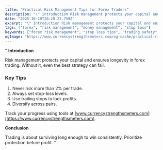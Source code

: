 ```yaml
---
title: "Practical Risk Management Tips for Forex Traders"
description: "\" Introduction Risk management protects your capital and ensures longevity in forex trading..."
date: "2025-10-19T20:28:27.759Z"
excerpt: "\" Introduction Risk management protects your capital and ensures longevity in forex trading. Without it, even the best strategy can fail. Key Tips 1. Never risk more than 2% per trade. 2. Always set stop-loss levels. 3. Use trailing stops to lock profits. 4. Diversify across pairs. Track your progress..."
tags: ["forex", "risk management", "money management", "stop loss"]
keywords: ["forex risk management", "stop loss tips", "trading safety", "capital protection", "money management"]
ogImage: "https://www.currencystrengthsmeters.com/og-cache/practical-risk-management-tips-for-forex-traders.jpg"
---
```

"
**Introduction**

Risk management protects your capital and ensures longevity in forex trading. Without it, even the best strategy can fail.

### Key Tips

1. Never risk more than 2% per trade.  
2. Always set stop-loss levels.  
3. Use trailing stops to lock profits.  
4. Diversify across pairs.  

Track your progress using tools at [www.currencystrengthsmeters.com](https://www.currencystrengthsmeters.com).

**Conclusion**

Trading is about surviving long enough to win consistently. Prioritize protection before profit.
"
